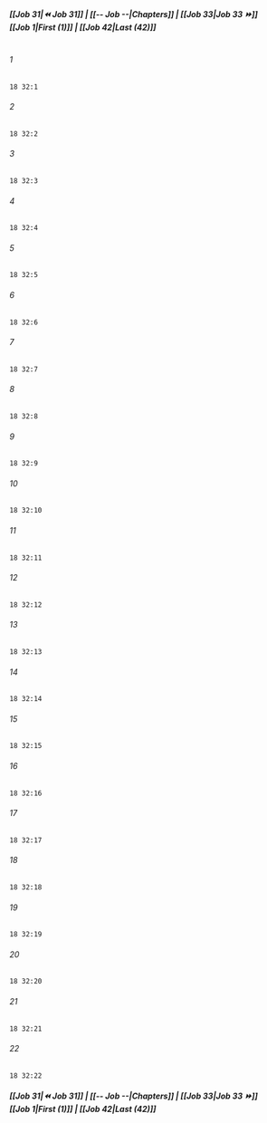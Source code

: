 
##### **[[Job 31|⏪ Job 31]] | [[-- Job --|Chapters]] | [[Job 33|Job 33 ⏩]]**<br>**[[Job 1|First (1)]] | [[Job 42|Last (42)]]**<br><br>

###### 1
``` verse
18 32:1
```
###### 2
``` verse
18 32:2
```
###### 3
``` verse
18 32:3
```
###### 4
``` verse
18 32:4
```
###### 5
``` verse
18 32:5
```
###### 6
``` verse
18 32:6
```
###### 7
``` verse
18 32:7
```
###### 8
``` verse
18 32:8
```
###### 9
``` verse
18 32:9
```
###### 10
``` verse
18 32:10
```
###### 11
``` verse
18 32:11
```
###### 12
``` verse
18 32:12
```
###### 13
``` verse
18 32:13
```
###### 14
``` verse
18 32:14
```
###### 15
``` verse
18 32:15
```
###### 16
``` verse
18 32:16
```
###### 17
``` verse
18 32:17
```
###### 18
``` verse
18 32:18
```
###### 19
``` verse
18 32:19
```
###### 20
``` verse
18 32:20
```
###### 21
``` verse
18 32:21
```
###### 22
``` verse
18 32:22
```

##### **[[Job 31|⏪ Job 31]] | [[-- Job --|Chapters]] | [[Job 33|Job 33 ⏩]]**<br>**[[Job 1|First (1)]] | [[Job 42|Last (42)]]**
